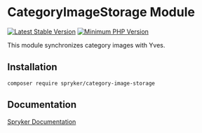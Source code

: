 # CategoryImageStorage Module
[![Latest Stable Version](https://poser.pugx.org/spryker/category-image-storage/v/stable.svg)](https://packagist.org/packages/spryker/category-image-storage)
[![Minimum PHP Version](https://img.shields.io/badge/php-%3E%3D%208.2-8892BF.svg)](https://php.net/)

This module synchronizes category images with Yves.

## Installation

```
composer require spryker/category-image-storage
```

## Documentation

[Spryker Documentation](https://docs.spryker.com)
